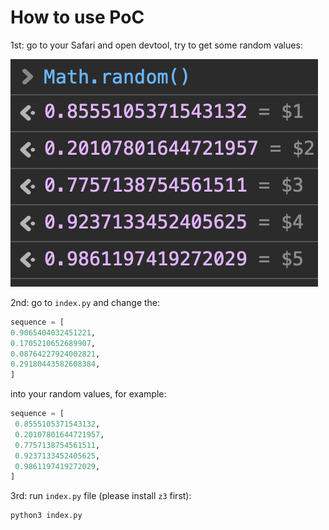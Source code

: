 # How to use PoC

1st: go to your Safari and open devtool, try to get some random values:

![Random values from Safari](safari-random.png)

2nd: go to `index.py` and change the:

```python
sequence = [
0.9065404032451221,
0.1705210652689907,
0.08764227924002821,
0.29180443582608384,
]
```

into your random values, for example:

```python
sequence = [
 0.8555105371543132,
 0.20107801644721957,
 0.7757138754561511,
 0.9237133452405625,
 0.9861197419272029,
]
```

3rd: run `index.py` file (please install `z3` first):
```sh
python3 index.py
```
